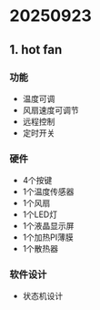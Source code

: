 # 20250923

## 1. hot fan

### 功能

- 温度可调
- 风扇速度可调节
- 远程控制
- 定时开关

### 硬件

- 4个按键
- 1个温度传感器
- 1个风扇
- 1个LED灯
- 1个液晶显示屏
- 1个加热PI薄膜
- 1个散热器

### 软件设计

- 状态机设计
